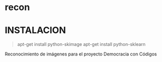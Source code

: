 recon
=====

INSTALACION
===========

> apt-get install python-skimage
> apt-get install python-sklearn

Reconocimiento de imágenes para el proyecto Democracia con Códigos
